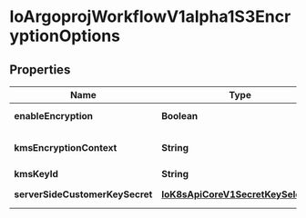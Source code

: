 
# IoArgoprojWorkflowV1alpha1S3EncryptionOptions

## Properties
Name | Type | Description | Notes
------------ | ------------- | ------------- | -------------
**enableEncryption** | **Boolean** | EnableEncryption tells the driver to encrypt objects if set to true. If kmsKeyId and serverSideCustomerKeySecret are not set, SSE-S3 will be used |  [optional]
**kmsEncryptionContext** | **String** | KmsEncryptionContext is a json blob that contains an encryption context. See https://docs.aws.amazon.com/kms/latest/developerguide/concepts.html#encrypt_context for more information |  [optional]
**kmsKeyId** | **String** | KMSKeyId tells the driver to encrypt the object using the specified KMS Key. |  [optional]
**serverSideCustomerKeySecret** | [**IoK8sApiCoreV1SecretKeySelector**](IoK8sApiCoreV1SecretKeySelector.md) | ServerSideCustomerKeySecret tells the driver to encrypt the output artifacts using SSE-C with the specified secret. |  [optional]



